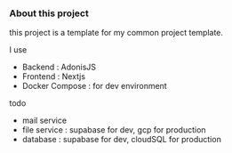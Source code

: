 ### About this project
this project is a template for my common project template.

I use 
- Backend : AdonisJS
- Frontend : Nextjs
- Docker Compose : for dev environment 

todo
- mail service
- file service : supabase for dev, gcp for production
- database : supabase for dev, cloudSQL for production